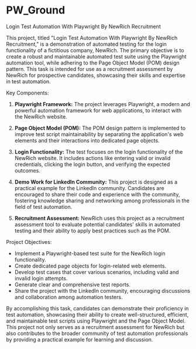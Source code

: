 # PW_Ground
Login Test Automation With Playwright By NewRich Recruitment 


This project, titled "Login Test Automation With Playwright By NewRich Recruitment," is a demonstration of automated testing for the login functionality of a fictitious company, NewRich. The primary objective is to create a robust and maintainable automated test suite using the Playwright automation tool, while adhering to the Page Object Model (POM) design pattern. This task is intended for use as a recruitment assessment by NewRich for prospective candidates, showcasing their skills and expertise in test automation.

Key Components:
1. **Playwright Framework:** The project leverages Playwright, a modern and powerful automation framework for web applications, to interact with the NewRich website.

2. **Page Object Model (POM):** The POM design pattern is implemented to improve test script maintainability by separating the application's web elements and their interactions into dedicated page objects.

3. **Login Functionality:** The test focuses on the login functionality of the NewRich website. It includes actions like entering valid or invalid credentials, clicking the login button, and verifying the expected outcomes.

4. **Demo Work for LinkedIn Community:** This project is designed as a practical example for the LinkedIn community. Candidates are encouraged to share their code and experience with the community, fostering knowledge sharing and networking among professionals in the field of test automation.

5. **Recruitment Assessment:** NewRich uses this project as a recruitment assessment tool to evaluate potential candidates' skills in automated testing and their ability to apply best practices such as the POM.

Project Objectives:
- Implement a Playwright-based test suite for the NewRich login functionality.
- Create dedicated page objects for login-related web elements.
- Develop test cases that cover various scenarios, including valid and invalid login attempts.
- Generate clear and comprehensive test reports.
- Share the project with the LinkedIn community, encouraging discussions and collaboration among automation testers.

By accomplishing this task, candidates can demonstrate their proficiency in test automation, showcasing their ability to create well-structured, efficient, and maintainable test scripts using Playwright and the Page Object Model. This project not only serves as a recruitment assessment for NewRich but also contributes to the broader community of test automation professionals by providing a practical example for learning and discussion.

